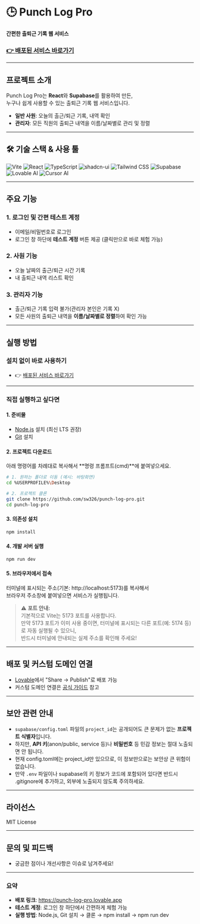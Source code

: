 # 🕒 Punch Log Pro

**간편한 출퇴근 기록 웹 서비스**

### [👉 배포된 서비스 바로가기](https://punch-log-pro.lovable.app)

---

## 프로젝트 소개

Punch Log Pro는 **React**와 **Supabase**를 활용하여 만든,  
누구나 쉽게 사용할 수 있는 출퇴근 기록 웹 서비스입니다.

- **일반 사원**: 오늘의 출근/퇴근 기록, 내역 확인
- **관리자**: 모든 직원의 출퇴근 내역을 이름/날짜별로 관리 및 정렬

---

## 🛠️ 기술 스택 & 사용 툴

<p>
  <img src="https://img.shields.io/badge/Vite-646CFF?style=flat-square&logo=vite&logoColor=white" alt="Vite" />
  <img src="https://img.shields.io/badge/React-61DAFB?style=flat-square&logo=react&logoColor=black" alt="React" />
  <img src="https://img.shields.io/badge/TypeScript-3178C6?style=flat-square&logo=typescript&logoColor=white" alt="TypeScript" />
  <img src="https://img.shields.io/badge/shadcn--ui-111827?style=flat-square" alt="shadcn-ui" />
  <img src="https://img.shields.io/badge/Tailwind%20CSS-06B6D4?style=flat-square&logo=tailwindcss&logoColor=white" alt="Tailwind CSS" />
  <img src="https://img.shields.io/badge/Supabase-3ECF8E?style=flat-square&logo=supabase&logoColor=white" alt="Supabase" />
  <img src="https://img.shields.io/badge/Lovable%20AI-FF6B81?style=flat-square" alt="Lovable AI" />
  <img src="https://img.shields.io/badge/Cursor%20AI-000000?style=flat-square" alt="Cursor AI" />
</p>

---

## 주요 기능

### 1. 로그인 및 간편 테스트 계정
- 이메일/비밀번호로 로그인
- 로그인 창 하단에 **테스트 계정** 버튼 제공 (클릭만으로 바로 체험 가능)

### 2. 사원 기능
- 오늘 날짜의 출근/퇴근 시간 기록
- 내 출퇴근 내역 리스트 확인

### 3. 관리자 기능
- 출근/퇴근 기록 입력 불가(관리자 본인은 기록 X)
- 모든 사원의 출퇴근 내역을 **이름/날짜별로 정렬**하여 확인 가능

---

## 실행 방법

### 설치 없이 바로 사용하기
- 👉 [배포된 서비스 바로가기](https://punch-log-pro.lovable.app)

---

### 직접 실행하고 싶다면

#### 1. 준비물
- [Node.js](https://nodejs.org/ko/) 설치 (최신 LTS 권장)
- [Git](https://git-scm.com/downloads) 설치

#### 2. 프로젝트 다운로드

아래 명령어를 차례대로 복사해서 **명령 프롬프트(cmd)**에 붙여넣으세요.

```bash
# 1. 원하는 폴더로 이동 (예시: 바탕화면)
cd %USERPROFILE%\Desktop

# 2. 프로젝트 클론
git clone https://github.com/sw326/punch-log-pro.git
cd punch-log-pro
```

#### 3. 의존성 설치

```bash
npm install
```

#### 4. 개발 서버 실행

```bash
npm run dev
```

#### 5. 브라우저에서 접속

터미널에 표시되는 주소(기본: http://localhost:5173)를 복사해서  
브라우저 주소창에 붙여넣으면 서비스가 실행됩니다.

> ⚠️ **포트 안내:**  
> 기본적으로 Vite는 5173 포트를 사용합니다.  
> 만약 5173 포트가 이미 사용 중이면, 터미널에 표시되는 다른 포트(예: 5174 등)로 자동 실행될 수 있으니,  
> 반드시 터미널에 안내되는 실제 주소를 확인해 주세요!

---

## 배포 및 커스텀 도메인 연결

- [Lovable](https://lovable.dev/projects/577236fe-113c-449a-b2dc-fbc72f9ad6c8)에서 "Share → Publish"로 배포 가능
- 커스텀 도메인 연결은 [공식 가이드](https://docs.lovable.dev/tips-tricks/custom-domain#step-by-step-guide) 참고

---

## 보안 관련 안내

- `supabase/config.toml` 파일의 `project_id`는 공개되어도 큰 문제가 없는 **프로젝트 식별자**입니다.
- 하지만, **API 키**(anon/public, service 등)나 **비밀번호** 등 민감 정보는 절대 노출되면 안 됩니다.
- 현재 config.toml에는 project_id만 있으므로, 이 정보만으로는 보안상 큰 위험이 없습니다.
- 만약 `.env` 파일이나 supabase의 키 정보가 코드에 포함되어 있다면 반드시 .gitignore에 추가하고, 외부에 노출되지 않도록 주의하세요.

---

## 라이선스

MIT License

---

## 문의 및 피드백

- 궁금한 점이나 개선사항은 이슈로 남겨주세요!

---

### 요약

- **배포 링크**: https://punch-log-pro.lovable.app
- **테스트 계정**: 로그인 창 하단에서 간편하게 체험 가능
- **실행 방법**: Node.js, Git 설치 → 클론 → npm install → npm run dev
